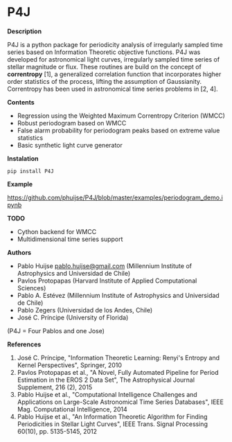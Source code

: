 # P4J

**Description** 

P4J is a python package for periodicity analysis of irregularly sampled time series based on Information Theoretic objective functions. P4J was developed for astronomical light curves, irregularly sampled time series of stellar magnitude or flux. These routines are build on the concept of **correntropy** [1], a generalized correlation function that incorporates higher order statistics of the process, lifting the assumption of Gaussianity. Correntropy has been used in astronomical time series problems in [2, 4].

**Contents**

- Regression using the Weighted Maximum Correntropy Criterion (WMCC)
- Robust periodogram based on WMCC
- False alarm probability for periodogram peaks based on extreme value statistics
- Basic synthetic light curve generator

**Instalation**

```
pip install P4J
```

**Example**

https://github.com/phuijse/P4J/blob/master/examples/periodogram_demo.ipynb

**TODO**

- Cython backend for WMCC
- Multidimensional time series support


**Authors** 

- Pablo Huijse <pablo.huijse@gmail.com> (Millennium Institute of Astrophysics and Universidad de Chile)
- Pavlos Protopapas (Harvard Institute of Applied Computational Sciences)
- Pablo A. Estévez (Millennium Institute of Astrophysics and Universidad de Chile)
- Pablo Zegers (Universidad de los Andes, Chile)
- José C. Príncipe (University of Florida)

(P4J = Four Pablos and one Jose)

**References**

1. José C. Príncipe, "Information Theoretic Learning: Renyi's Entropy and Kernel Perspectives", Springer, 2010
2. Pavlos Protopapas et al., "A Novel, Fully Automated Pipeline for Period Estimation in the EROS 2 Data Set", The Astrophysical Journal Supplement, 216 (2), 2015
3. Pablo Huijse et al., "Computational Intelligence Challenges and Applications on Large-Scale Astronomical Time Series Databases", IEEE Mag. Computational Intelligence, 2014
4. Pablo Huijse et al., "An Information Theoretic Algorithm for Finding Periodicities in Stellar Light Curves", IEEE Trans. Signal Processing 60(10), pp. 5135-5145, 2012


